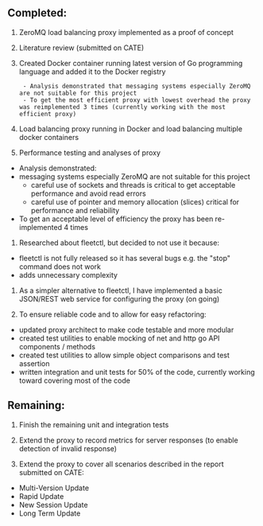 ## Completed:

1. ZeroMQ load balancing proxy implemented as a proof of concept

1. Literature review (submitted on CATE)

1. Created Docker container running latest version of Go programming
language and added it to the Docker registry

        - Analysis demonstrated that messaging systems especially ZeroMQ are not suitable for this project
        - To get the most efficient proxy with lowest overhead the proxy was reimplemented 3 times (currently working with the most efficient proxy)
        
1. Load balancing proxy running in Docker and load balancing multiple
docker containers

1. Performance testing and analyses of proxy
 - Analysis demonstrated:
 - messaging systems especially ZeroMQ are not suitable for this project
   - careful use of sockets and threads is critical to get acceptable performance and avoid read errors
   - careful use of pointer and memory allocation (slices) critical for performance and reliability
 - To get an acceptable level of efficiency the proxy has been re-implemented 4 times

1. Researched about fleetctl, but decided to not use it because:
 - fleetctl is not fully released so it has several bugs e.g. the "stop" command does not work
 - adds unnecessary complexity

1. As a simpler alternative to fleetctl, I have implemented a basic
JSON/REST web service for configuring the proxy (on going)

1. To ensure reliable code and to allow for easy refactoring:
 - updated proxy architect to make code testable and more modular
 - created test utilities to enable mocking of net and http go API components / methods
 - created test utilities to allow simple object comparisons and test assertion
 - written integration and unit tests for 50% of the code, currently working toward covering most of the code

## Remaining:

1. Finish the remaining unit and integration tests

1. Extend the proxy to record metrics for server responses (to enable detection of invalid response)

1. Extend the proxy to cover all scenarios described in the report submitted on CATE:
 - Multi-Version Update
 - Rapid Update
 - New Session Update
 - Long Term Update

  
